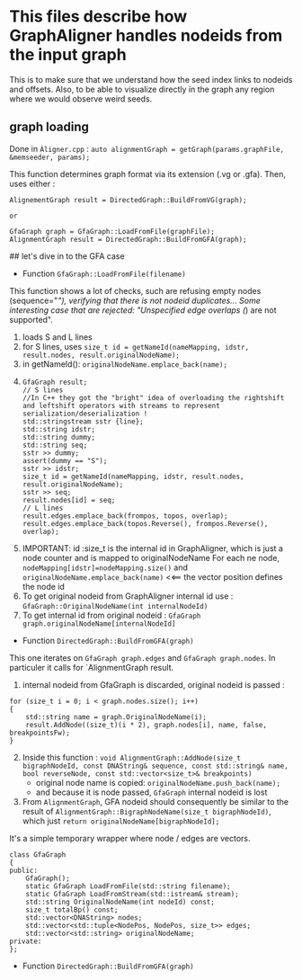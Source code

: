 # This files describe how GraphAligner handles nodeids from the input graph

This is to make sure that we understand how the seed index links to nodeids and offsets.
Also, to be able to visualize directly in the graph any region where we would observe weird seeds.


## graph loading

Done in `Àligner.cpp` :
`auto alignmentGraph = getGraph(params.graphFile, &memseeder, params);`

This function determines graph format via its extension (.vg or .gfa).
Then, uses either :

```
AlignementGraph result = DirectedGraph::BuildFromVG(graph);

or 

GfaGraph graph = GfaGraph::LoadFromFile(graphFile);
AlignmentGraph result = DirectedGraph::BuildFromGFA(graph);
```

## let's dive in to the GFA case

* Function `GfaGraph::LoadFromFile(filename)`

This function shows a lot of checks, such are refusing empty nodes (sequence="*"), verifying that there is not nodeid duplicates...
Some interesting case that are rejected: "Unspecified edge overlaps (*) are not supported".

  1. loads S and L lines
  2. for S lines, uses `size_t id = getNameId(nameMapping, idstr, result.nodes, result.originalNodeName);`
  3. in getNameId(): `originalNodeName.emplace_back(name);`
  4. ```
     GfaGraph result;
     // S lines
     //In C++ they got the "bright" idea of overloading the rightshift and leftshift operators with streams to represent serialization/deserialization !
     std::stringstream sstr {line};
     std::string idstr;
     std::string dummy;
     std::string seq;
     sstr >> dummy;
     assert(dummy == "S");
     sstr >> idstr;
     size_t id = getNameId(nameMapping, idstr, result.nodes, result.originalNodeName);
     sstr >> seq;
     result.nodes[id] = seq;
     // L lines
     result.edges.emplace_back(frompos, topos, overlap);
     result.edges.emplace_back(topos.Reverse(), frompos.Reverse(), overlap);
     ```
   5. IMPORTANT: id :size_t is the internal id in GraphAligner, which is just a node counter and is mapped to originalNodeName
      For each ne node, `nodeMapping[idstr]=nodeMapping.size()` and `originalNodeName.emplace_back(name)`  <<== the vector position defines the node id
   6. To get original nodeid from GraphAligner internal id use : `GfaGraph::OriginalNodeName(int internalNodeId)`
   7. To get internal id from original nodeid : `GfaGraph graph.originalNodeName[internalNodeId]`
   
* Function `DirectedGraph::BuildFromGFA(graph)`

This one iterates on `GfaGraph graph.edges` and `GfaGraph graph.nodes`. In particuler it calls for `AlignmentGraph result.

  1. internal nodeid from GfaGraph is discarded, original nodeid is passed :
  ```
  for (size_t i = 0; i < graph.nodes.size(); i++)
  {
      std::string name = graph.OriginalNodeName(i);
      result.AddNode((size_t)(i * 2), graph.nodes[i], name, false, breakpointsFw);
  }
  ```
  2. Inside this function :
     `void AlignmentGraph::AddNode(size_t bigraphNodeId, const DNAString& sequence, const std::string& name, bool reverseNode, const std::vector<size_t>& breakpoints)`
     * original node name is copied: `originalNodeName.push_back(name);`
     * and because it is node passed, `GfaGraph` internal nodeid is lost
  3. From `AlignmentGraph`, GFA nodeid should consequently be similar to the result of `AlignmentGraph::BigraphNodeName(size_t bigraphNodeId)`, which just `return originalNodeName[bigraphNodeId];`
  

  
It's a simple temporary wrapper where node / edges are vectors.

```
class GfaGraph
{
public:
	GfaGraph();
	static GfaGraph LoadFromFile(std::string filename);
	static GfaGraph LoadFromStream(std::istream& stream);
	std::string OriginalNodeName(int nodeId) const;
	size_t totalBp() const;
	std::vector<DNAString> nodes;
	std::vector<std::tuple<NodePos, NodePos, size_t>> edges;
	std::vector<std::string> originalNodeName;
private:
};
```


* Function `DirectedGraph::BuildFromGFA(graph)`
